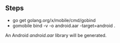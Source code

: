 ## Steps

- go get golang.org/x/mobile/cmd/gobind
- gomobile bind -v -o android.aar -target=android .

An Android *android.aar* library will be generated.
